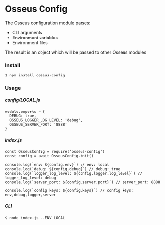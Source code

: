 # Osseus Config

The Osseus configuration module parses: 

* CLI arguments
* Environment variables
* Environment files

The result is an object which will be passed to other Osseus modules

### Install
```bash
$ npm install osseus-config
```

### Usage

##### config/LOCAL.js
```code
module.exports = {
  DEBUG: true,
  OSSEUS_LOGGER_LOG_LEVEL: 'debug',
  OSSEUS_SERVER_PORT: '8888'
}
```

##### index.js
```code
const OsseusConfig = require('osseus-config')
const config = await OsseusConfig.init()

console.log(`env: ${config.env}`) // env: local
console.log(`debug: ${config.debug}`) // debug: true
console.log(`logger_log_level: ${config.logger.log_level}`) // logger_log_level: debug
console.log(`server_port: ${config.server.port}`) // server_port: 8888

console.log(`config keys: ${config.keys}`) // config keys: env,debug,logger,server
```

##### CLI
```console
$ node index.js --ENV LOCAL
```